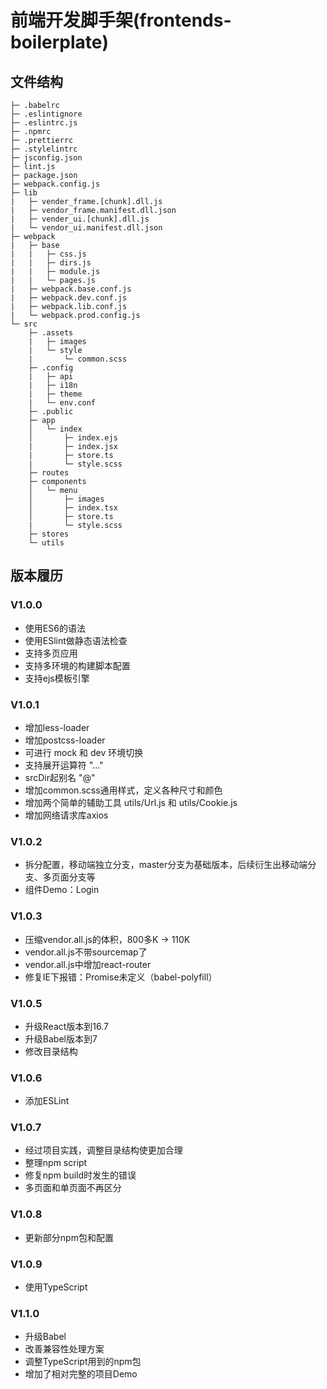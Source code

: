 # 前端开发脚手架(frontends-boilerplate)

## 文件结构

```
├─ .babelrc
├─ .eslintignore
├─ .eslintrc.js
├─ .npmrc
├─ .prettierrc
├─ .stylelintrc
├─ jsconfig.json
├─ lint.js
├─ package.json
├─ webpack.config.js 
├─ lib
|   ├─ vender_frame.[chunk].dll.js
|   ├─ vendor_frame.manifest.dll.json
|   ├─ vender_ui.[chunk].dll.js
|   └─ vendor_ui.manifest.dll.json
├─ webpack
|   ├─ base
|   |   ├─ css.js
|   |   ├─ dirs.js
|   |   ├─ module.js
|   |   └─ pages.js 
|   ├─ webpack.base.conf.js
|   ├─ webpack.dev.conf.js
|   ├─ webpack.lib.conf.js
|   └─ webpack.prod.config.js
└─ src
    ├─ .assets
    |   ├─ images
    |   └─ style  
    |       └─ common.scss 
    ├─ .config
    |   ├─ api
    |   ├─ i18n
    |   ├─ theme
    |   └─ env.conf
    ├─ .public
    ├─ app
    │   └─ index 
    │       ├─ index.ejs
    |       ├─ index.jsx
    |       ├─ store.ts
    |       └─ style.scss
    ├─ routes
    ├─ components
    │   └─ menu 
    │       ├─ images  
    │       ├─ index.tsx
    │       ├─ store.ts
    |       └─ style.scss    
    ├─ stores
    └─ utils 
```

## 版本履历

### V1.0.0

* 使用ES6的语法
* 使用ESlint做静态语法检查
* 支持多页应用
* 支持多环境的构建脚本配置
* 支持ejs模板引擎

### V1.0.1

* 增加less-loader
* 增加postcss-loader
* 可进行 mock 和 dev 环境切换
* 支持展开运算符 "..."
* srcDir起别名 "@"
* 增加common.scss通用样式，定义各种尺寸和颜色
* 增加两个简单的辅助工具 utils/Url.js 和 utils/Cookie.js
* 增加网络请求库axios

### V1.0.2

* 拆分配置，移动端独立分支，master分支为基础版本，后续衍生出移动端分支、多页面分支等
* 组件Demo：Login

### V1.0.3

* 压缩vendor.all.js的体积，800多K -> 110K
* vendor.all.js不带sourcemap了
* vendor.all.js中增加react-router
* 修复IE下报错：Promise未定义（babel-polyfill）

### V1.0.5

* 升级React版本到16.7
* 升级Babel版本到7
* 修改目录结构

### V1.0.6

* 添加ESLint

### V1.0.7

* 经过项目实践，调整目录结构使更加合理
* 整理npm script
* 修复npm build时发生的错误
* 多页面和单页面不再区分

### V1.0.8

* 更新部分npm包和配置

### V1.0.9

* 使用TypeScript

### V1.1.0

* 升级Babel
* 改善兼容性处理方案
* 调整TypeScript用到的npm包
* 增加了相对完整的项目Demo
